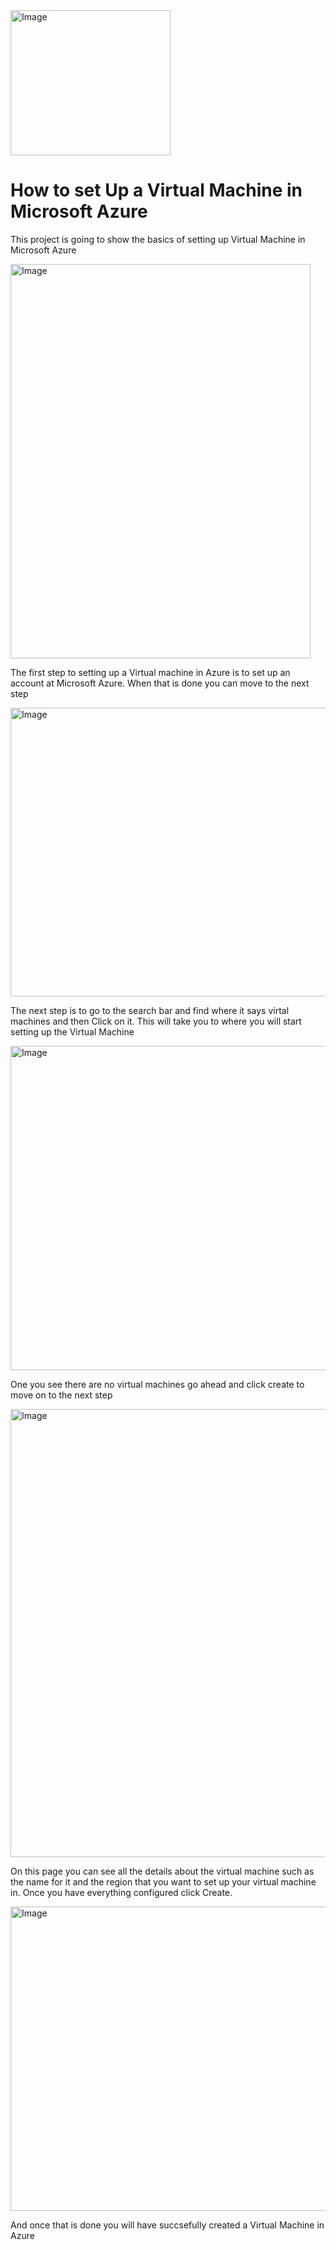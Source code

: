<img width="256" height="232" alt="Image" src="https://github.com/user-attachments/assets/06c2b73e-c2e9-4513-a2f1-9008db77eef4" />

# How to set Up a Virtual Machine in Microsoft Azure

This project is going to show the basics of setting up Virtual Machine in Microsoft Azure

<img width="480" height="631" alt="Image" src="https://github.com/user-attachments/assets/7a478bb2-55dc-44fb-9c73-4233154a9d0a" />

The first step to setting up a Virtual machine in Azure is to set up an account at Microsoft Azure. When that is done you can move to the next step

<img width="605" height="462" alt="Image" src="https://github.com/user-attachments/assets/2006c795-1a66-4c24-a189-65d03aa97099" />

The next step is to go to the search bar and find where it says virtal machines and then Click on it. This will take you to where you will start setting up the Virtual Machine

<img width="615" height="519" alt="Image" src="https://github.com/user-attachments/assets/01b292f5-8f25-4950-ba38-c9cd4841dc48" />

One you see there are no virtual machines go ahead and click create to move on to the next step

<img width="615" height="717" alt="Image" src="https://github.com/user-attachments/assets/ce5edce8-98cf-4010-a551-445b87def54c" />

On this page you can see all the details about the virtual machine such as the name for it and the region that you want to set up your virtual machine in. Once you have everything configured click Create.

<img width="613" height="487" alt="Image" src="https://github.com/user-attachments/assets/86deb32a-4d09-4ce8-ab76-90fb8744c647" />

And once that is done you will have succsefully created a Virtual Machine in Azure
